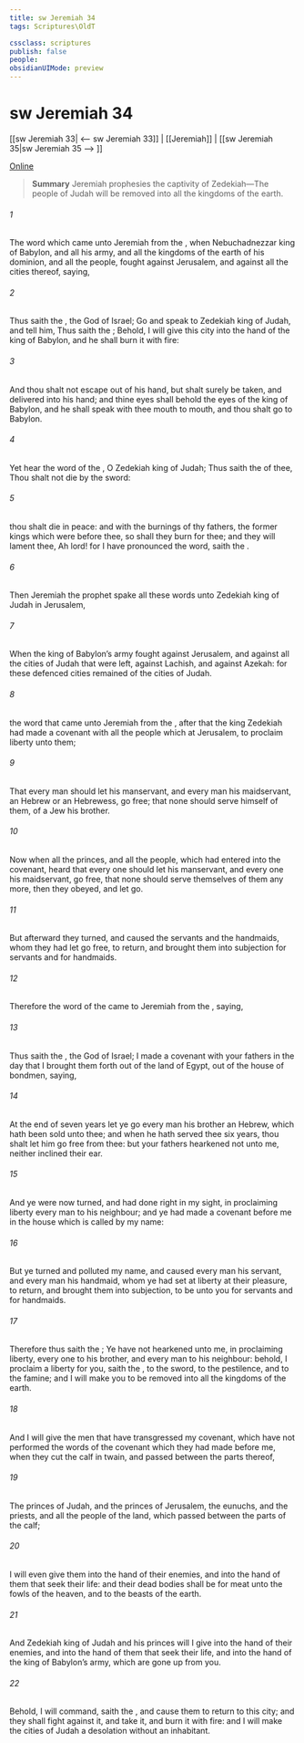 ```yaml
---
title: sw Jeremiah 34
tags: Scriptures\OldT

cssclass: scriptures
publish: false
people:
obsidianUIMode: preview
---
```


# sw Jeremiah 34
[[sw Jeremiah 33| <-- sw Jeremiah 33]] | [[Jeremiah]] | [[sw Jeremiah 35|sw Jeremiah 35 --> ]]

[Online](https://churchofjesuschrist.org/study/scriptures/ot/jer/34?lang=eng)

> __Summary__
Jeremiah prophesies the captivity of Zedekiah—The people of Judah will be removed into all the kingdoms of the earth.

###### 1 
The word which came unto Jeremiah from the , when Nebuchadnezzar king of Babylon, and all his army, and all the kingdoms of the earth of his dominion, and all the people, fought against Jerusalem, and against all the cities thereof, saying,

###### 2 
Thus saith the , the God of Israel; Go and speak to Zedekiah king of Judah, and tell him, Thus saith the ; Behold, I will give this city into the hand of the king of Babylon, and he shall burn it with fire:

###### 3 
And thou shalt not escape out of his hand, but shalt surely be taken, and delivered into his hand; and thine eyes shall behold the eyes of the king of Babylon, and he shall speak with thee mouth to mouth, and thou shalt go to Babylon.

###### 4 
Yet hear the word of the , O Zedekiah king of Judah; Thus saith the  of thee, Thou shalt not die by the sword:

###### 5 
 thou shalt die in peace: and with the burnings of thy fathers, the former kings which were before thee, so shall they burn  for thee; and they will lament thee,  Ah lord! for I have pronounced the word, saith the .

###### 6 
Then Jeremiah the prophet spake all these words unto Zedekiah king of Judah in Jerusalem,

###### 7 
When the king of Babylon’s army fought against Jerusalem, and against all the cities of Judah that were left, against Lachish, and against Azekah: for these defenced cities remained of the cities of Judah.

###### 8 
 the word that came unto Jeremiah from the , after that the king Zedekiah had made a covenant with all the people which  at Jerusalem, to proclaim liberty unto them;

###### 9 
That every man should let his manservant, and every man his maidservant,  an Hebrew or an Hebrewess, go free; that none should serve himself of them,  of a Jew his brother.

###### 10 
Now when all the princes, and all the people, which had entered into the covenant, heard that every one should let his manservant, and every one his maidservant, go free, that none should serve themselves of them any more, then they obeyed, and let  go.

###### 11 
But afterward they turned, and caused the servants and the handmaids, whom they had let go free, to return, and brought them into subjection for servants and for handmaids.

###### 12 
Therefore the word of the  came to Jeremiah from the , saying,

###### 13 
Thus saith the , the God of Israel; I made a covenant with your fathers in the day that I brought them forth out of the land of Egypt, out of the house of bondmen, saying,

###### 14 
At the end of seven years let ye go every man his brother an Hebrew, which hath been sold unto thee; and when he hath served thee six years, thou shalt let him go free from thee: but your fathers hearkened not unto me, neither inclined their ear.

###### 15 
And ye were now turned, and had done right in my sight, in proclaiming liberty every man to his neighbour; and ye had made a covenant before me in the house which is called by my name:

###### 16 
But ye turned and polluted my name, and caused every man his servant, and every man his handmaid, whom ye had set at liberty at their pleasure, to return, and brought them into subjection, to be unto you for servants and for handmaids.

###### 17 
Therefore thus saith the ; Ye have not hearkened unto me, in proclaiming liberty, every one to his brother, and every man to his neighbour: behold, I proclaim a liberty for you, saith the , to the sword, to the pestilence, and to the famine; and I will make you to be removed into all the kingdoms of the earth.

###### 18 
And I will give the men that have transgressed my covenant, which have not performed the words of the covenant which they had made before me, when they cut the calf in twain, and passed between the parts thereof,

###### 19 
The princes of Judah, and the princes of Jerusalem, the eunuchs, and the priests, and all the people of the land, which passed between the parts of the calf;

###### 20 
I will even give them into the hand of their enemies, and into the hand of them that seek their life: and their dead bodies shall be for meat unto the fowls of the heaven, and to the beasts of the earth.

###### 21 
And Zedekiah king of Judah and his princes will I give into the hand of their enemies, and into the hand of them that seek their life, and into the hand of the king of Babylon’s army, which are gone up from you.

###### 22 
Behold, I will command, saith the , and cause them to return to this city; and they shall fight against it, and take it, and burn it with fire: and I will make the cities of Judah a desolation without an inhabitant.

